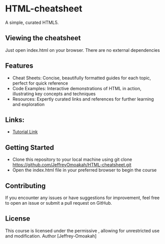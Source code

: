 # HTML-cheatsheet
A simple, curated HTML5.

## Viewing the cheatsheet
Just open index.html on your browser. There are no external dependencies

## Features
- Cheat Sheets: Concise, beautifully formatted guides for each topic, perfect for quick reference
- Code Examples: Interactive demonstrations of HTML in action, illustrating key concepts and techniques
- Resources: Expertly curated links and references for further learning and exploration

## Links:
- [Tutorial Link](https://youtu.be/HD13eq_Pmp8?si=1wUzeYG27nWTYCqM)

## Getting Started
- Clone this repository to your local machine using git clone https://github.com/JeffreyOmoakah/HTML-cheatsheet.git
- Open the index.html file in your preferred browser to begin the course

## Contributing
If you encounter any issues or have suggestions for improvement, feel free to open an issue or submit a pull request on GitHub.

## License
This course is licensed under the permissive , allowing for unrestricted use and modification.
Author
[Jeffrey-Omoakah]

